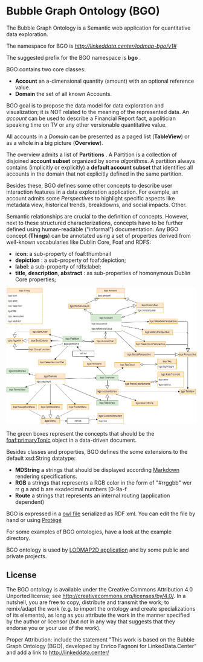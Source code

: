 Bubble Graph Ontology (BGO)
==========================

The Bubble Graph Ontology is a Semantic web application for quantitative data exploration.

The namespace for BGO is *http://linkeddata.center/lodmap-bgo/v1#*

The suggested prefix for the BGO namespace is **bgo** .

BGO contains two core classes:

- **Account** an a-dimensional quantity (amount) with an optional reference value. 
- **Domain** the set of all known Accounts.

BGO goal is to propose the data model for data exploration and visualization; it is NOT related to the meaning of the represented data.
An *account* can be used to describe a Financial Report fact, a politician speaking time on TV or any other versionable quantitative value. 

All accounts in a *Domain* can be presented as a paged list (**TableView**) or as a whole in a big picture (**Overview**).

The overview admits a list of **Partitions** . A Partition is a collection of disjoined **account subset** organized by some *algorithms*. A partition always contains (implicitly or explicitly) a **default account subset** that identifies all accounts in the domain that not explicitly defined in the same partition. 

Besides these,  BGO defines some other concepts to describe user interaction features in a data exploration application. For example, an account admits some *Perspectives* to highlight specific aspects like metadata view, historical trends, breakdowns, and social impacts. Other.

Semantic relationships are crucial to the definition of concepts. However, next to these structured characterizations, concepts have to be further defined using human-readable ("informal") documentation. Any BGO concept (**Things**) can be annotated using a set of properties derived from well-known vocabularies like Dublin Core, Foaf and RDFS:

- **icon**:  a sub-property of foaf:thumbnail
- **depiction** : a sub-property of foaf:depiction;
- **label**: a sub-property of rdfs:label;
- **title**, **description**, **abstract** : as sub-properties of homonymous Dublin Core properties;
 

![UML diagram](doc/uml-diagram.png)

The green boxes represent the concepts that should be the [foaf:primaryTopic](http://xmlns.com/foaf/spec/#term_primaryTopic) object in a data-driven document.


Besides classes and properties, BGO defines the some extensions to the default xsd:String datatype:
 
- **MDString** a strings that should be displayed according [Markdown](https://commonmark.org/) rendering specifications.
- **RGB** a strings that represents a RGB color in the form of "#rrggbb" wer rr g a and b  are exadecimal numbers [0-9a-f
- **Route** a strings that represents an internal routing (application dependent)

BGO is expressed in a [owl file](bgo.rdf) serialized as RDF xml. You can edit the file by hand or using [Protégé](https://protege.stanford.edu/)

For some examples of BGO ontologies, have a look at the example directory.

BGO ontology is used by [LODMAP2D application](https://github.com/linkeddatacenter/LODMAP2D) and by some public and private projects. 

## License

The BGO ontology is available under the Creative Commons Attribution 4.0 Unported license; see http://creativecommons.org/licenses/by/4.0/. 
In a nutshell, you are free to copy, distribute and transmit the work; to remix/adapt the work (e.g. to import the ontology and create specializations of its elements),
as long as you attribute the work in the manner specified by the author or licensor 
(but not in any way that suggests that they endorse you or your use of the work).

Proper Attribution: include the statement "This work is based on the Bubble Graph Ontology (BGO), developed by Enrico Fagnoni for LinkedData.Center" and add a link to http://linkeddata.center/
